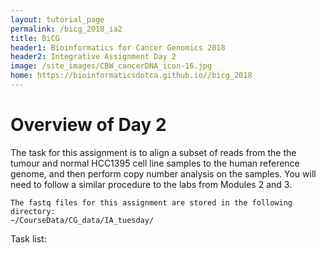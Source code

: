 ```yaml
---
layout: tutorial_page
permalink: /bicg_2018_ia2
title: BiCG
header1: Bioinformatics for Cancer Genomics 2018
header2: Integrative Assignment Day 2
image: /site_images/CBW_cancerDNA_icon-16.jpg
home: https://bioinformaticsdotca.github.io//bicg_2018
---
```


# Overview of Day 2

The task for this assignment is to align a subset of reads from the the tumour and normal HCC1395 cell line samples to the human reference genome, and then perform copy number analysis on the samples. You will need to follow a similar procedure to the labs from Modules 2 and 3.

```
The fastq files for this assignment are stored in the following directory:
~/CourseData/CG_data/IA_tuesday/
```

Task list:


